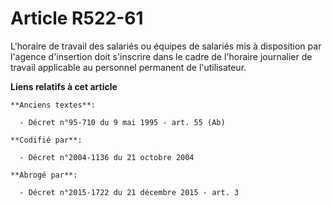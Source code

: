 # Article R522-61

L'horaire de travail des salariés ou équipes de salariés mis à disposition par l'agence d'insertion doit s'inscrire dans le
cadre de l'horaire journalier de travail applicable au personnel permanent de l'utilisateur.

**Liens relatifs à cet article**

	**Anciens textes**:

	  - Décret n°95-710 du 9 mai 1995 - art. 55 (Ab)

	**Codifié par**:

	  - Décret n°2004-1136 du 21 octobre 2004

	**Abrogé par**:

	  - Décret n°2015-1722 du 21 décembre 2015 - art. 3
